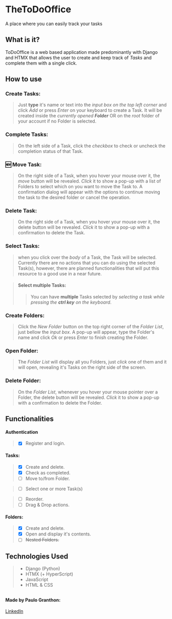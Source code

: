 # TheToDoOffice

A place where you can easily track your tasks

## What is it?
ToDoOffice is a web based application made predominantly with Django and HTMX that allows the user to create and keep track of *Tasks* and complete them with a single click.

## How to use
### Create Tasks:
> Just **type** it's name or text into the *input box on the top left corner* and click *Add* or press *Enter* on your keyboard to create a Task. It will be created inside the *currently opened* ***Folder*** OR on the *root* folder of your account if no Folder is selected.

### Complete Tasks:
> On the left side of a Task, click the *checkbox* to check or uncheck the completion status of that Task.  

### 🆕 Move Task:
> On the right side of a Task, when you hover your mouse over it, the *move* button will be revealed. *Click* it to show a pop-up with a list of Folders to select which on you want to move the Task to. A confirmation dialog will appear with the options to continue moving the task to the desired folder or cancel the operation.  

### Delete Task:
> On the right side of a Task, when you hover your mouse over it, the delete button will be revealed. *Click* it to show a pop-up with a confirmation to delete the Task.  

### Select Tasks:
> when you click over the *body* of a Task, the Task will be selected. Currently there are no actions that you can do using the selected Task(s), however, there are planned functionalities that will put this resource to a good use in a near future.

> #### **Select multiple Tasks:**
> > You can have **multiple** Tasks selected by *selecting a task while pressing the* ***ctrl key*** *on the keyboard*.

### Create Folders:
> Click the *New Folder* button on the top right corner of the *Folder List*, just bellow the *input box*. A pop-up will appear, type the Folder's name and click *Ok* or press *Enter* to finish creating the Folder.  

### Open Folder:
> The *Folder List* will display all you Folders, just *click* one of them and it will open, revealing it's Tasks on the right side of the screen. 

### Delete Folder:
> On the *Folder List*, whenever you hover your mouse pointer over a Folder, the delete button will be revealed. *Click* it to show a pop-up with a confirmation to delete the Folder.  

## Functionalities
#### Authentication
> - [x] Register and login.  
#### Tasks:
> - [x] Create and delete.
> - [x] Check as completed.
> - [ ] Move to/from Folder.

> - [ ] Select one or more Task(s)

> - [ ] Reorder.
> - [ ] Drag & Drop actions.  
#### Folders:
> - [x] Create and delete.
> - [x] Open and display it's contents.
> - [ ] ~~Nested Folders.~~

## Technologies Used
> - Django (Python)
> - HTMX (+ HyperScript)
> - JavaScript
> - HTML & CSS
##  
#### Made by Paulo Granthon:
[LinkedIn](https://www.linkedin.com/in/paulo-granthon/)
